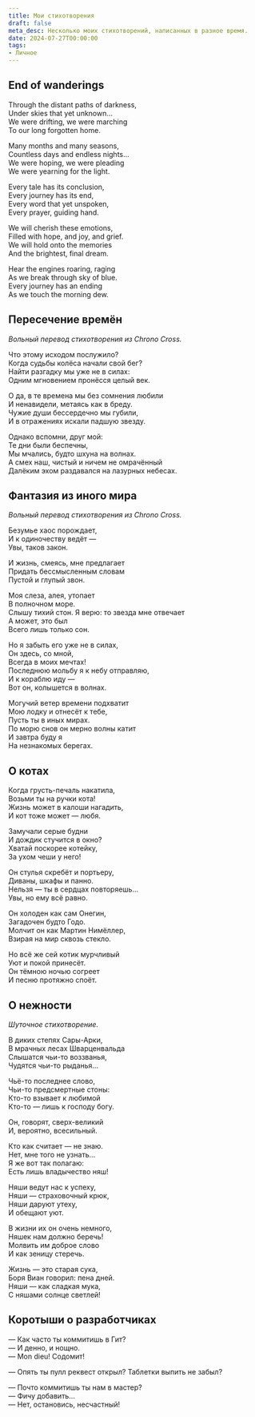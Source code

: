 ```yaml
---
title: Мои стихотворения
draft: false
meta_desc: Несколько моих стихотворений, написанных в разное время.
date: 2024-07-27T00:00:00
tags:
- Личное
---
```


## End of wanderings

Through the distant paths of darkness,  
Under skies that yet unknown...  
We were drifting, we were marching  
To our long forgotten home.

Many months and many seasons,  
Countless days and endless nights...  
We were hoping, we were pleading  
We were yearning for the light.

Every tale has its conclusion,  
Every journey has its end,  
Every word that yet unspoken,  
Every prayer, guiding hand.

We will cherish these emotions,  
Filled with hope, and joy, and grief.  
We will hold onto the memories  
And the brightest, final dream.

Hear the engines roaring, raging  
As we break through sky of blue.  
Every journey has an ending  
As we touch the morning dew.

## Пересечение времён

*Вольный перевод стихотворения из Chrono Cross.*

Что этому исходом послужило?  
Когда судьбы колёса начали свой бег?  
Найти разгадку мы уже не в силах:  
Одним мгновением пронёсся целый век.

О да, в те времена мы без сомнения любили  
И ненавидели, метаясь как в бреду.  
Чужие души бессердечно мы губили,  
И в отражениях искали падшую звезду.

Однако вспомни, друг мой:  
Те дни были беспечны,  
Мы мчались, будто шхуна на волнах.  
А смех наш, чистый и ничем не омрачённый  
Далёким эхом раздавался на лазурных небесах.

## Фантазия из иного мира

*Вольный перевод стихотворения из Chrono Cross.*

Безумье хаос порождает,  
И к одиночеству ведёт &mdash;  
Увы, таков закон.

И жизнь, смеясь, мне предлагает  
Придать бессмысленным словам  
Пустой и глупый звон.

Моя слеза, алея, утопает  
В полночном море.  
Слышу тихий стон.
Я верю: то звезда мне отвечает  
А может, это был  
Всего лишь только сон.

Но я забыть его уже не в силах,  
Он здесь, со мной,  
Всегда в моих мечтах!  
Последнюю мольбу я к небу отправляю,  
И к кораблю иду &mdash;  
Вот он, колышется в волнах.

Могучий ветер времени подхватит  
Мою лодку и отнесёт к тебе,  
Пусть ты в иных мирах.  
По морю снов он мерно волны катит  
И завтра буду я  
На незнакомых берегах.

## О котах

Когда грусть-печаль накатила,  
Возьми ты на ручки кота!  
Жизнь может в калоши нагадить,  
И кот тоже может &mdash; любя.  

Замучали серые будни  
И дождик стучится в окно?  
Хватай поскорее котейку,  
За ухом чеши у него!  

Он стулья скребёт и портьеру,  
Диваны, шкафы и панно.  
Нельзя &mdash; ты в сердцах повторяешь...  
Увы, но ему всё равно.  

Он холоден как сам Онегин,  
Загадочен будто Годо.  
Молчит он как Мартин Нимёллер,  
Взирая на мир сквозь стекло.  

Но всё же сей котик мурчливый  
Уют и покой принесёт.  
Он тёмною ночью согреет  
И песню протяжно споёт.

## О нежности

*Шуточное стихотворение.*

В диких степях Сары-Арки,  
В мрачных лесах Шварценвальда  
Слышатся чьи-то воззванья,  
Чудятся чьи-то рыданья...  

Чьё-то последнее слово,  
Чьи-то предсмертные стоны:  
Кто-то взывает к любимой  
Кто-то &mdash; лишь к господу богу.  

Он, говорят, сверх-великий  
И, вероятно, всесильный.  

Кто как считает &mdash; не знаю.  
Нет, мне того не узнать...  
Я же вот так полагаю:   
Есть лишь владычество няш!  

Няши ведут нас к успеху,  
Няши &mdash; страховочный крюк,  
Няши даруют утеху,  
И обещают уют.  

В жизни их он очень немного,  
Няшек нам должно беречь!  
Молвить им доброе слово  
И как зеницу стеречь.  

Жизнь &mdash; это старая сука,  
Боря Виан говорил: пена дней.  
Няши &mdash; как сладкая мука,  
С няшами солнце светлей!

## Коротыши о разработчиках

&mdash; Как часто ты коммитишь в Гит?  
&mdash; И денно, и нощно.  
&mdash; Mon dieu! Содомит!

&mdash; Опять ты пулл реквест открыл? Таблетки выпить не забыл?

&mdash; Почто коммитишь ты нам в мастер?  
&mdash; Фичу добавить...  
&mdash; Нет, остановись, несчастный!